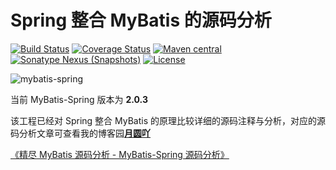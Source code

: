 Spring 整合 MyBatis 的源码分析
======================

[![Build Status](https://travis-ci.org/mybatis/spring.svg?branch=master)](https://travis-ci.org/mybatis/spring)
[![Coverage Status](https://coveralls.io/repos/mybatis/spring/badge.svg?branch=master&service=github)](https://coveralls.io/github/mybatis/spring?branch=master)
[![Maven central](https://maven-badges.herokuapp.com/maven-central/org.mybatis/mybatis-spring/badge.svg)](https://maven-badges.herokuapp.com/maven-central/org.mybatis/mybatis-spring)
[![Sonatype Nexus (Snapshots)](https://img.shields.io/nexus/s/https/oss.sonatype.org/org.mybatis/mybatis-spring.svg)](https://oss.sonatype.org/content/repositories/snapshots/org/mybatis/mybatis-spring/)
[![License](http://img.shields.io/:license-apache-brightgreen.svg)](http://www.apache.org/licenses/LICENSE-2.0.html)

![mybatis-spring](http://mybatis.github.io/images/mybatis-logo.png)

当前 MyBatis-Spring 版本为 **2.0.3**

该工程已经对 Spring 整合 MyBatis 的原理比较详细的源码注释与分析，对应的源码分析文章可查看我的博客园[**月圆吖**](https://www.cnblogs.com/lifullmoon)

[《精尽 MyBatis 源码分析 - MyBatis-Spring 源码分析》](https://www.cnblogs.com/lifullmoon/p/14015235.html)

